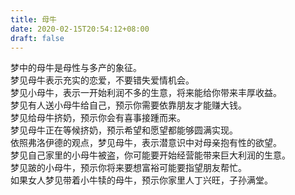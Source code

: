 ```yaml
---
title: 母牛
date: 2020-02-15T20:54:12+08:00
draft: false
---
```


梦中的母牛是母性与多产的象征。<br>
梦见母牛表示充实的恋爱，不要错失爱情机会。<br>
梦见小母牛，表示一开始利润不多的生意，将来能给你带来丰厚收益。<br>
梦见有人送小母牛给自己，预示你需要依靠朋友才能赚大钱。<br>
梦见给母牛挤奶，预示你会有喜事接踵而来。<br>
梦见母牛正在等候挤奶，预示希望和愿望都能够圆满实现。<br>
依照弗洛伊德的观点，梦见母牛，表示潜意识中对母亲抱有性的欲望。<br>
梦见自己家里的小母牛被盗，你可能要开始经营能带来巨大利润的生意。<br>
梦见跛的小母牛，预示你将来要想富裕可能要指望朋友帮忙。<br>
如果女人梦见带着小牛犊的母牛，预示你家里人丁兴旺，子孙满堂。<br>

